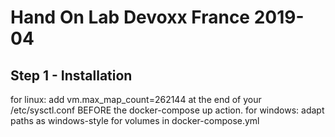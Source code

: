 # Hand On Lab Devoxx France 2019-04
## Step 1 - Installation

for linux: add vm.max_map_count=262144 at the end of your /etc/sysctl.conf BEFORE the docker-compose up action.
for windows: adapt paths as windows-style for volumes in docker-compose.yml
